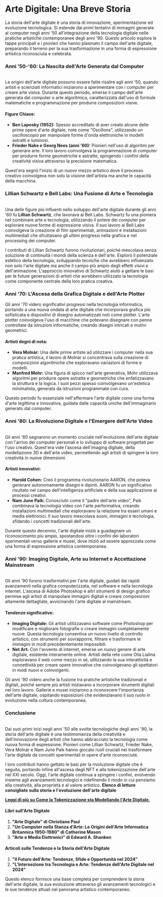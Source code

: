 # Arte Digitale: Una Breve Storia

La storia dell'arte digitale è una storia di innovazione, sperimentazione ed evoluzione tecnologica. Si estende dai primi tentativi di immagini generate al computer negli anni '50 all'integrazione della tecnologia digitale nelle pratiche artistiche contemporanee degli anni '90. Questo articolo esplora le tappe principali e i pionieri che hanno plasmato il campo dell'arte digitale, preparando il terreno per la sua trasformazione in una forma di espressione artistica riconosciuta e celebrata.

### Anni '50-'60: La Nascita dell'Arte Generata dal Computer <a href="#ember57" id="ember57"></a>

\
Le origini dell'arte digitale possono essere fatte risalire agli anni '50, quando artisti e scienziati informatici iniziarono a sperimentare con i computer per creare arte visiva. Durante questo periodo, emerse il campo dell'arte generata dal computer o arte algoritmica, caratterizzata dall'uso di formule matematiche e programmazione per produrre composizioni visive.

#### **Figure Chiave:**

* **Ben Laposky (1952):** Spesso accreditato di aver creato alcune delle prime opere d'arte digitale, note come "Oscillons", utilizzando un oscilloscopio per manipolare forme d'onda elettroniche in modelli astratti e luminosi.
* **Frieder Nake e Georg Nees (anni '60):** Pionieri nell'uso di algoritmi per generare arte. Il loro lavoro coinvolgeva la programmazione di computer per produrre forme geometriche e astratte, spingendo i confini della creatività visiva attraverso la precisione matematica.

Quest'era segnò l'inizio di un nuovo mezzo artistico dove il processo creativo coinvolgeva non solo la visione dell'artista ma anche le capacità della macchina.

### Lillian Schwartz e Bell Labs: Una Fusione di Arte e Tecnologia <a href="#ember62" id="ember62"></a>

\
Una delle figure più influenti nello sviluppo dell'arte digitale durante gli anni '60 fu **Lillian Schwartz**, che lavorava ai Bell Labs. Schwartz fu una pioniera nel combinare arte e tecnologia, utilizzando il potere dei computer per esplorare nuove forme di espressione visiva. Il suo lavoro ai Bell Labs coinvolgeva la creazione di film sperimentali, animazioni e installazioni multimediali che sfruttavano gli ultimi progressi nella grafica e nel processing dei computer.

I contributi di Lillian Schwartz furono rivoluzionari, poiché mescolava senza soluzione di continuità i mondi della scienza e dell'arte. Esplorò il potenziale estetico della tecnologia, sviluppando tecniche che avrebbero influenzato non solo l'arte digitale ma anche il campo più ampio degli effetti visivi e dell'animazione. L'approccio innovativo di Schwartz aiutò a gettare le basi per le future generazioni di artisti che avrebbero utilizzato la tecnologia come componente centrale della loro pratica creativa.

### Anni '70: L'Ascesa della Grafica Digitale e dell'Arte Plotter <a href="#ember65" id="ember65"></a>

Gli anni '70 videro significativi progressi nella tecnologia informatica, portando a una nuova ondata di arte digitale che incorporava grafica più sofisticata e dispositivi di disegno automatizzati noti come plotter. L'arte plotter coinvolgeva l'uso di macchine che potevano disegnare con penne controllate da istruzioni informatiche, creando disegni intricati e motivi geometrici.

#### **Artisti degni di nota:**

* **Vera Molnár:** Una delle prime artiste ad utilizzare i computer nella sua pratica artistica, il lavoro di Molnár si concentrava sulla creazione di composizioni algoritmiche che esploravano variazioni di forme e modelli.
* **Manfred Mohr:** Una figura di spicco nell'arte generativa, Mohr utilizzava algoritmi per produrre opere astratte e geometriche che enfatizzavano la struttura e la logica. I suoi pezzi spesso coinvolgevano un'estetica minimalista, generata da istruzioni programmate con cura.

Questo periodo fu essenziale nell'affermare l'arte digitale come una forma d'arte legittima e innovativa, guidata dalle capacità uniche dell'immaginario generato dal computer.

### Anni '80: La Rivoluzione Digitale e l'Emergere dell'Arte Video <a href="#ember70" id="ember70"></a>

\
Gli anni '80 segnarono un momento cruciale nell'evoluzione dell'arte digitale con l'arrivo dei computer personali e lo sviluppo di software progettati per l'uso creativo. Quest'era vide l'ascesa dell'imaging digitale, della modellazione 3D e dell'arte video, permettendo agli artisti di spingere la loro creatività in nuove dimensioni.

#### **Artisti innovativi:**

* **Harold Cohen:** Creò il programma rivoluzionario AARON, che poteva generare autonomamente disegni e dipinti. AARON fu un significativo risultato nel campo dell'intelligenza artificiale e della sua applicazione ai processi creativi.
* **Nam June Paik:** Conosciuto come il "padre dell'arte video", Paik combinava la tecnologia video con l'arte performativa, creando installazioni multimediali che esploravano la relazione tra esseri umani e media elettronici. Il suo lavoro mescolava suoni, immagini e tecnologia, sfidando i concetti tradizionali dell'arte.

Durante questo decennio, l'arte digitale iniziò a guadagnare un riconoscimento più ampio, spostandosi oltre i confini dei laboratori sperimentali verso gallerie e musei, dove iniziò ad essere apprezzata come una forma di espressione artistica contemporanea.

### Anni '90: Imaging Digitale, Arte su Internet e Accettazione Mainstream <a href="#ember75" id="ember75"></a>

\
Gli anni '90 furono trasformativi per l'arte digitale, guidati dai rapidi avanzamenti nella grafica computerizzata, nel software e nella tecnologia internet. L'ascesa di Adobe Photoshop e altri strumenti di design grafico permise agli artisti di manipolare immagini digitali e creare composizioni altamente dettagliate, avvicinando l'arte digitale al mainstream.

#### **Tendenze significative:**

* **Imaging Digitale:** Gli artisti utilizzavano software come Photoshop per modificare e migliorare fotografie o creare immagini completamente nuove. Questa tecnologia consentiva un nuovo livello di controllo artistico, con strumenti per sovrapporre, filtrare e trasformare le immagini in modi precedentemente impossibili.
* **Net Art:** Con l'avvento di internet, emerse un nuovo genere di arte digitale, esistente interamente online. Artisti della rete come Olia Lialina esploravano il web come mezzo in sé, utilizzando la sua interattività e connettività per creare opere innovative che coinvolgevano gli spettatori in modi nuovi e coinvolgenti.

Gli anni '90 videro anche la fusione tra pratiche artistiche tradizionali e digitali, poiché sempre più artisti iniziavano a incorporare strumenti digitali nel loro lavoro. Gallerie e musei iniziarono a riconoscere l'importanza dell'arte digitale, ospitando esposizioni che evidenziavano il suo ruolo in evoluzione nella cultura contemporanea.

### Conclusione <a href="#ember80" id="ember80"></a>

\
Dai suoi primi inizi negli anni '50 alle svolte tecnologiche degli anni '90, la storia dell'arte digitale è una testimonianza della creatività e dell'innovazione degli artisti che hanno abbracciato la tecnologia come nuova forma di espressione. Pionieri come Lillian Schwartz, Frieder Nake, Vera Molnár e Nam June Paik hanno giocato ruoli cruciali nel trasformare l'arte digitale da concetti sperimentali in opere d'arte riconosciute.

I loro contributi hanno gettato le basi per la rivoluzione digitale che è seguita, portando infine all'ascesa degli NFT e alla tokenizzazione dell'arte nel XXI secolo. Oggi, l'arte digitale continua a spingere i confini, evolvendo insieme agli avanzamenti tecnologici e ridefinendo il modo in cui pensiamo alla creatività, alla proprietà e al valore artistico. **Elenco di letture consigliate sulla storia e l'evoluzione dell'arte digitale**

[**Leggi di più su Come la Tokenizzazione sta Modellando l'Arte Digitale.**](from-quantum-to-beeple-how-tokenisation-is-shaping-digital-art.md)

#### Libri sull'Arte Digitale <a href="#ember83" id="ember83"></a>

1. **"Arte Digitale" di Christiane Paul**
2. **"Un Computer nella Stanza d'Arte: Le Origini dell'Arte Informatica Britannica 1950–1980" di Catherine Mason**
3. **"Arte e Media Elettronici" di Edward A. Shanken**

#### Articoli sulle Tendenze e la Storia dell'Arte Digitale <a href="#ember85" id="ember85"></a>

1. **"Il Futuro dell'Arte: Tendenze, Sfide e Opportunità nel 2024"**
2. **"L'Intersezione tra Tecnologia e Arte: Tendenze dell'Arte Digitale nel 2024"**

Questo elenco fornisce una base completa per comprendere la storia dell'arte digitale, la sua evoluzione attraverso gli avanzamenti tecnologici e le sue tendenze attuali nel panorama artistico contemporaneo.